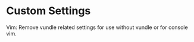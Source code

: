 Custom Settings
===============
Vim: Remove vundle related settings for use without vundle or for console vim.
